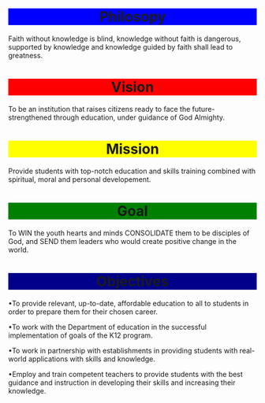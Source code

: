 <html>
<body background="Galilee.jpg">
<h1 style="text-align:center;background-color:blue">Philosopy</h1>
<p>Faith without knowledge is blind, knowledge without faith is dangerous, supported by knowledge and knowledge guided by faith shall lead to greatness.
</p>
</body>
<html>

<html>
<body>
<h1 style="text-align:center;background-color:red">Vision</h1>
<p>To be an institution that raises citizens ready to face the future-strengthened through education, under guidance of God Almighty.
</p>
</body>
<html>

<html>
<body>
<h1 style="text-align:center;background-color:yellow">Mission</h1>
<p>Provide students with top-notch education and skills training combined with spiritual, moral and personal developement.
</p>
</body>
<html>

<html>
<body>
<h1 style="text-align:center;background-color:green">Goal</h1>
<p>To WIN the youth hearts and minds CONSOLIDATE them to be disciples of God, and SEND them leaders who would create positive change in the world.
</p>
</body>
<html>

<html>
<body>
<h1 style="text-align:center;background-color:darkblue">Objectives</h1>
<p>•To provide relevant, up-to-date, affordable education to all to students in order to prepare them for their chosen career.</p>
<p>•To work with the Department of education in the successful implementation of goals of the K12 program.</p>
<p>•To work in partnership with establishments in providing students with real-world applications with skills and knowledge.</p>
<p>•Employ and train competent teachers to provide students with the best guidance and instruction in developing their skills and increasing their knowledge.</p>
</body>
<html>
